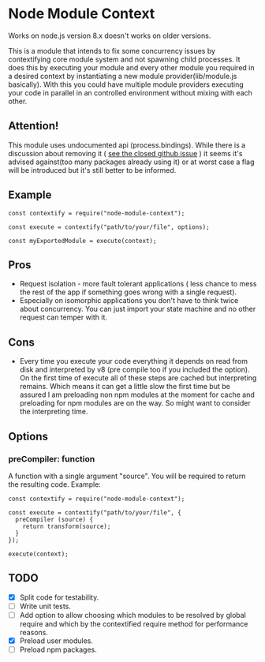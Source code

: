 # Node Module Context

Works on node.js version 8.x doesn't works on older versions.

This is a module that intends to fix some concurrency issues by contextifying core module system and not spawning child processes. It does this by executing your module and every other module you required in a desired context by instantiating a new module provider(lib/module.js basically). With this you could have multiple module providers executing your code in parallel in an controlled environment without mixing with each other.

## Attention!
This module uses undocumented api (process.bindings). While there is a discussion about removing it ( [see the closed github issue](https://github.com/nodejs/node/pull/2768) ) it seems it's advised against(too many packages already using it) or at worst case a flag will be introduced but it's still better to be informed.

## Example

```lang="javascript"
const contextify = require("node-module-context");

const execute = contextify("path/to/your/file", options);

const myExportedModule = execute(context);
```

## Pros

- Request isolation - more fault tolerant applications ( less chance to mess the rest of the app if something goes wrong with a single request).
- Especially on isomorphic applications you don't have to think twice about concurrency. You can just import your state machine and no other request can temper with it.

## Cons

- Every time you execute your code everything it depends on read from disk and interpreted by v8 (pre compile too if you included the option). On the first time of execute all of these steps are cached but interpreting remains. Which means it can get a little slow the first time but be assured I am preloading non npm modules at the moment for cache and preloading for npm modules are on the way. So might want to consider the interpreting time.

## Options

### preCompiler: function

A function with a single argument "source". You will be required to return the resulting code.
Example:
```lang="javascript"
const contextify = require("node-module-context");

const execute = contextify("path/to/your/file", {
  preCompiler (source) {
    return transform(source);
  }
});

execute(context);
```

## TODO
- [x] Split code for testability.
- [ ] Write unit tests.
- [ ] Add option to allow choosing which modules to be resolved by global require and which by the contextified require method for performance reasons.
- [x] Preload user modules.
- [ ] Preload npm packages.
